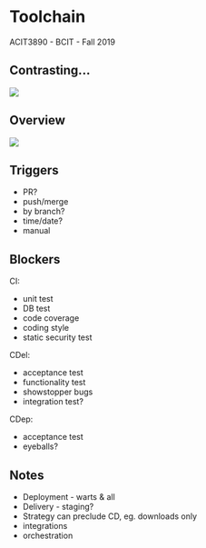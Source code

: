 # Toolchain
ACIT3890 - BCIT - Fall 2019

## Contrasting...

<img src="/pix/lessons/ci1.jpg"/>


## Overview

<img src="/pix/lessons/ci2.png"/>

## Triggers

- PR?
- push/merge
- by branch?
- time/date?
- manual

## Blockers

CI:
- unit test
- DB test
- code coverage
- coding style
- static security test

CDel:
- acceptance test
- functionality test
- showstopper bugs
- integration test?

CDep:
- acceptance test
- eyeballs?

## Notes

- Deployment - warts & all
- Delivery - staging?
- Strategy can preclude CD, eg. downloads only
- integrations
- orchestration

